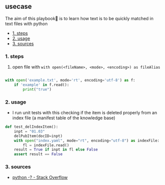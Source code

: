 ## usecase
The aim of this playbook🏁 is to learn how text is to be quickly matched in text files with python

<!-- TOC -->

- [1. steps](#1-steps)
- [2. usage](#2-usage)
- [3. sources](#3-sources)

<!-- /TOC -->

### 1. steps

1. open file with `with open(<fileName>, <mode>, <encoding>) as fileAlias`

```python

with open('example.txt', mode='rt', encoding='utf-8') as f:
    if 'example' in f.read():
        print("true")
```

### 2. usage
* I run unit tests with this checking if the item is deleted properly from an index file (a manifest table of the knowledge base)


```python
def test_delIndexItem():
    inpt = "01.03"
    delPubItem(docID=inpt)
    with open("index.yaml", mode="rt", encoding="utf-8") as indexFile:
        fl = indexFile.read()
    result = True if inpt in fl else False
    assert result == False
```


### 3. sources
* [python -? - Stack Overflow](https://stackoverflow.com/questions/4940032/how-to-search-for-a-string-in-text-files)
